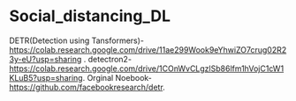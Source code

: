 # Social_distancing_DL
DETR(Detection using Tansformers)-https://colab.research.google.com/drive/11ae299Wook9eYhwiZO7crug02R23y-eU?usp=sharing .
detectron2- https://colab.research.google.com/drive/1COnWvCLgzlSb86lfm1hVojC1cW1KLuB5?usp=sharing.
Orginal Noebook- https://github.com/facebookresearch/detr.
